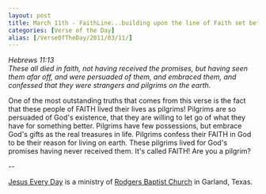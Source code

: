 ```yaml
---
layout: post
title: March 11th - FaithLine...building upon the line of Faith set before
categories: [Verse of the Day]
alias: [/VerseOfTheDay/2011/03/11/]
---
```


_Hebrews 11:13  
These all died in faith, not having received the promises, but
having seen them afar off, and were persuaded of them, and embraced
them, and confessed that they were strangers and pilgrims on the
earth._

One of the most outstanding truths that comes from this verse is
the fact that these people of FAITH lived their lives as pilgrims!
Pilgrims are so persuaded of God's existence, that they are willing
to let go of what they have for something better. Pilgrims have few
possessions, but embrace God's gifts as the real treasures in life.
Pilgrims confess their FAITH in God to be their reason for living on
earth. These pilgrims lived for God's promises having never received
them. It's called FAITH! Are you a pilgrim?

 --

<a href=http://jesuseveryday.net>Jesus Every Day</a> is a ministry of <a href=http://rodgersbaptist.net>Rodgers Baptist Church</a> in Garland, Texas.
